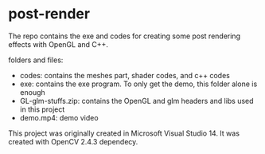 # post-render

The repo contains the exe and codes for creating some post rendering effects with OpenGL and C++.

folders and files:
- codes: contains the meshes part, shader codes, and c++ codes
- exe: contains the exe program. To only get the demo, this folder alone is enough
- GL-glm-stuffs.zip: contains the OpenGL and glm headers and libs used in this project
- demo.mp4: demo video

This project was originally created in Microsoft Visual Studio 14.
It was created with OpenCV 2.4.3 dependecy.
